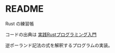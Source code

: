 # README

Rust の練習帳

コードの出典は [実践Rustプログラミング入門](https://www.amazon.co.jp/dp/B08PF27TRZ)

逆ポーランド記法の式を解釈するプログラムの実装。
